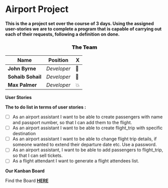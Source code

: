 # Airport Project

#### This is the a project set over the course of 3 days. Using the assigned user-stories we are to complete a program that is capable of carrying out each of their requests, following a definition on done.

### <div align="center" style="font-weight: bolder">The Team</div>

| Name          | Position  | **X** |
|---------------|-----------|------|
| **John Byrne**    | _Developer_ | :bug: |
| **Sohaib Sohail** | _Developer_ | :truck: |
| **Max Palmer**    | _Developer_ | :boom: |

**User Stories**

**The to do list in terms of user stories :**
- [ ] As an airport assistant I want to be able to create passengers with name and passport number, 
so that I can add them to the flight.
- [ ] As an airport assistant I want to be able to create flight_trip with specific destination
- [ ] As an airport assistant I want to be able to change flight trip details, if someone wanted to 
extend their departure date etc. Use a password. 
- [ ] As an airport assistant, I want to be able to add passengers to flight_trip, so that I
can sell tickets.
- [ ] As a flight attendant I want to generate a flight attendees list.

**Our Kanban Board**

Find the Board [**HERE**](https://trello.com/b/3BQkzYtl/airport-project)